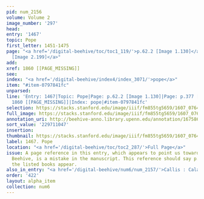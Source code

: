 ```yaml
---
pid: num_2156
volume: Volume 2
image_number: '297'
head:
entry: '1467'
topic: Pope
first_letter: 1451-1475
page: "<a href='/digital-beehive/toc/toc1_119/'>p.62.2 [Image 1.130]</a>|<a href='/digital-beehive/toc/toc2_189/'>p.377
  [Image 2.199]</a>"
add:
xref: 1860 [[PAGE_MISSING]]
see:
index: "<a href='/digital-beehive/index4/index_3071/'>pope</a>"
item: "#item-0797841fc"
unparsed:
line: 'Entry: 1467|Topic: Pope|Page: p.62.2 [Image 1.130]|Page: p.377 [Image 2.199]|Xref:
  1860 [[PAGE_MISSING]]|Index: pope|#item-0797841fc'
selection: https://stacks.stanford.edu/image/iiif/fm855tg5659/1607_0764/388,1047,2875,727/full/0/default.jpg
full_image: https://stacks.stanford.edu/image/iiif/fm855tg5659/1607_0764/full/full/0/default.jpg
annotation_uri: http://beehive-anno.library.upenn.edu/annotation/1675868984344
sort_value: '229711047'
insertion:
thumbnail: https://stacks.stanford.edu/image/iiif/fm855tg5659/1607_0764/388,1047,600,180/250,/0/default.jpg
label: 1467. Pope
location: "<a href='/digital-beehive/toc/toc2_287/'>Full Page</a>"
issue: A page reference in this entry, which appears to point us toward p.177 of the
  Beehive, is a mistake in the manuscript. This reference should say p.377, where
  the listed books appear.
also_in_entry: "<a href='/digital-beehive/num6/num_2157/'>Callis : Calais</a>"
order: '422'
layout: alpha_item
collection: num6
---
```

